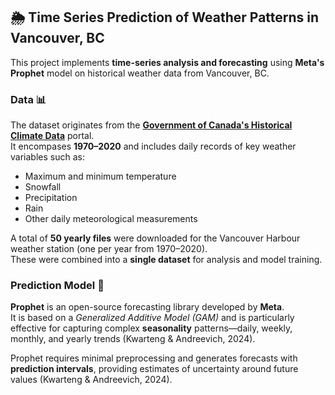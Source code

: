 ## 🌦️ Time Series Prediction of Weather Patterns in Vancouver, BC

This project implements **time-series analysis and forecasting** using **Meta's Prophet** model on historical weather data from Vancouver, BC.


### Data 📊

The dataset originates from the [**Government of Canada's Historical Climate Data**](https://climate.weather.gc.ca) portal.  
It encompases **1970–2020** and includes daily records of key weather variables such as:

- Maximum and minimum temperature  
- Snowfall  
- Precipitation
- Rain
- Other daily meteorological measurements  

A total of **50 yearly files** were downloaded for the Vancouver Harbour weather station (one per year from 1970–2020).  
These were combined into a **single dataset** for analysis and model training.


### Prediction Model 🧠 

**Prophet** is an open-source forecasting library developed by **Meta**.  
It is based on a *Generalized Additive Model (GAM)* and is particularly effective for capturing complex **seasonality** patterns—daily, weekly, monthly, and yearly trends (Kwarteng & Andreevich, 2024).

Prophet requires minimal preprocessing and generates forecasts with **prediction intervals**, providing estimates of uncertainty around future values (Kwarteng & Andreevich, 2024).
